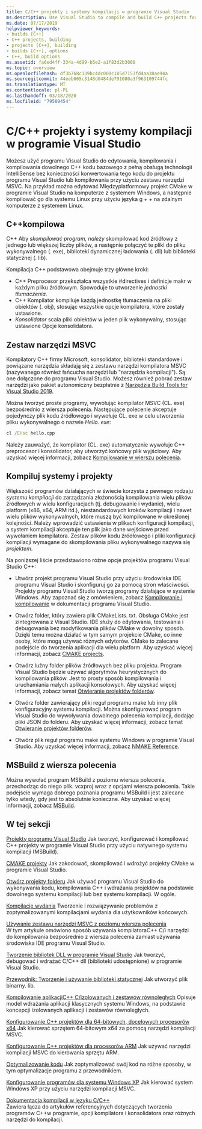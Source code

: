 ```yaml
---
title: C/C++ projekty i systemy kompilacji w programie Visual Studio
ms.description: Use Visual Studio to compile and build C++ projects for Windows, ARM or Linux based on any project system.
ms.date: 07/17/2019
helpviewer_keywords:
- builds [C++]
- C++ projects, building
- projects [C++], building
- builds [C++], options
- C++, build options
ms.assetid: fa6ed4ff-334a-4d99-b5e2-a1f83d2b3008
ms.topic: overview
ms.openlocfilehash: df3b768c139bc4dc000c185d7153fd4aa38ae94a
ms.sourcegitcommit: 44eeb065c3148d0484de791080a3f963109744fc
ms.translationtype: MT
ms.contentlocale: pl-PL
ms.lasthandoff: 03/18/2020
ms.locfileid: "79509454"
---
```

# <a name="cc-projects-and-build-systems-in-visual-studio"></a>C/C++ projekty i systemy kompilacji w programie Visual Studio

Możesz użyć programu Visual Studio do edytowania, kompilowania i kompilowania dowolnego C++ kodu bazowego z pełną obsługą technologii IntelliSense bez konieczności konwertowania tego kodu do projektu programu Visual Studio lub kompilowania przy użyciu zestawu narzędzi MSVC. Na przykład można edytować Międzyplatformowy projekt CMake w programie Visual Studio na komputerze z systemem Windows, a następnie kompilować go dla systemu Linux przy użyciu języka g + + na zdalnym komputerze z systemem Linux.

## <a name="c-compilation"></a>C++kompilowa

C++ Aby *skompilować program, należy* skompilować kod źródłowy z jednego lub większej liczby plików, a następnie połączyć te pliki do pliku wykonywalnego (. exe), biblioteki dynamicznej ładowania (. dll) lub biblioteki statycznej (. lib). 

Kompilacja C++ podstawowa obejmuje trzy główne kroki:

- C++ Preprocesor przekształca wszystkie #directives i definicje makr w każdym pliku źródłowym. Spowoduje to utworzenie *jednostki tłumaczenia*.
- C++ Kompilator kompiluje każdą jednostkę tłumaczenia na pliki obiektów (. obj), stosując wszystkie opcje kompilatora, które zostały ustawione.
- *Konsolidator* scala pliki obiektów w jeden plik wykonywalny, stosując ustawione Opcje konsolidatora. 

## <a name="the-msvc-toolset"></a>Zestaw narzędzi MSVC

Kompilatory C++ firmy Microsoft, konsolidator, biblioteki standardowe i powiązane narzędzia składają się z zestawu narzędzi kompilatora MSVC (nazywanego również łańcucha narzędzi lub "narzędzia kompilacji"). Są one dołączone do programu Visual Studio. Możesz również pobrać zestaw narzędzi jako pakiet autonomiczny bezpłatnie z [Narzędzia Build Tools for Visual Studio 2019](https://visualstudio.microsoft.com/downloads/#build-tools-for-visual-studio-2019).

Można tworzyć proste programy, wywołując kompilator MSVC (CL. exe) bezpośrednio z wiersza polecenia. Następujące polecenie akceptuje pojedynczy plik kodu źródłowego i wywołuje CL. exe w celu utworzenia pliku wykonywalnego o nazwie *Hello. exe*: 

```cmd
cl /EHsc hello.cpp
```

Należy zauważyć, że kompilator (CL. exe) automatycznie wywołuje C++ preprocesor i konsolidator, aby utworzyć końcowy plik wyjściowy.  Aby uzyskać więcej informacji, zobacz [Kompilowanie w wierszu polecenia](building-on-the-command-line.md).

## <a name="build-systems-and-projects"></a>Kompiluj systemy i projekty

Większość programów działających w świecie korzysta z pewnego rodzaju *systemu kompilacji* do zarządzania złożonością kompilowania wielu plików źródłowych w wielu konfiguracjach (tj. debugowanie i wydanie), wielu platform (x86, x64, ARM itd.), niestandardowych kroków kompilacji i nawet wielu plików wykonywalnych, które muszą być kompilowane w określonej kolejności. Należy wprowadzić ustawienia w plikach konfiguracji kompilacji, a system kompilacji akceptuje ten plik jako dane wejściowe przed wywołaniem kompilatora. Zestaw plików kodu źródłowego i pliki konfiguracji kompilacji wymagane do skompilowania pliku wykonywalnego nazywa się *projektem*. 

Na poniższej liście przedstawiono różne opcje projektów programu Visual Studio C++:

- Utwórz projekt programu Visual Studio przy użyciu środowiska IDE programu Visual Studio i skonfiguruj go za pomocą stron właściwości. Projekty programu Visual Studio tworzą programy działające w systemie Windows. Aby zapoznać się z omówieniem, zobacz [Kompilowanie i kompilowanie](/visualstudio/ide/compiling-and-building-in-visual-studio) w dokumentacji programu Visual Studio.

- Otwórz folder, który zawiera plik CMakeLists. txt. Obsługa CMake jest zintegrowana z Visual Studio. IDE służy do edytowania, testowania i debugowania bez modyfikowania plików CMake w dowolny sposób. Dzięki temu można działać w tym samym projekcie CMake, co inne osoby, które mogą używać różnych edytorów. CMake to zalecane podejście do tworzenia aplikacji dla wielu platform. Aby uzyskać więcej informacji, zobacz [CMAKE projects](cmake-projects-in-visual-studio.md).
 
- Otwórz luźny folder plików źródłowych bez pliku projektu. Program Visual Studio będzie używać algorytmów heurystycznych do kompilowania plików. Jest to prosty sposób kompilowania i uruchamiania małych aplikacji konsolowych. Aby uzyskać więcej informacji, zobacz temat [Otwieranie projektów folderów](open-folder-projects-cpp.md).

- Otwórz folder zawierający pliki reguł programu make lub inny plik konfiguracyjny systemu kompilacji. Można skonfigurować program Visual Studio do wywoływania dowolnego polecenia kompilacji, dodając pliki JSON do folderu. Aby uzyskać więcej informacji, zobacz temat [Otwieranie projektów folderów](open-folder-projects-cpp.md).
 
- Otwórz plik reguł programu make systemu Windows w programie Visual Studio. Aby uzyskać więcej informacji, zobacz [NMAKE Reference](reference/nmake-reference.md).

## <a name="msbuild-from-the-command-line"></a>MSBuild z wiersza polecenia 

Można wywołać program MSBuild z poziomu wiersza polecenia, przechodząc do niego plik. vcxproj wraz z opcjami wiersza polecenia. Takie podejście wymaga dobrego poznania programu MSBuild i jest zalecane tylko wtedy, gdy jest to absolutnie konieczne. Aby uzyskać więcej informacji, zobacz [MSBuild](msbuild-visual-cpp.md).

## <a name="in-this-section"></a>W tej sekcji

[Projekty programu Visual Studio](creating-and-managing-visual-cpp-projects.md) Jak tworzyć, konfigurować i kompilować C++ projekty w programie Visual Studio przy użyciu natywnego systemu kompilacji (MSBuild).

[CMAKE projekty](cmake-projects-in-visual-studio.md) Jak zakodować, skompilować i wdrożyć projekty CMake w programie Visual Studio.

[Otwórz projekty folderu](open-folder-projects-cpp.md) Jak używać programu Visual Studio do wykonywania kodu, kompilowania C++ i wdrażania projektów na podstawie dowolnego systemu kompilacji lub bez systemu kompilacji. W ogóle. 

[Kompilacje wydania](release-builds.md) Tworzenie i rozwiązywanie problemów z zoptymalizowanymi kompilacjami wydania dla użytkowników końcowych.

[Używanie zestawu narzędzi MSVC z poziomu wiersza polecenia](building-on-the-command-line.md)<br/>
W tym artykule omówiono sposób używania kompilatoraC++ C/i narzędzi do kompilowania bezpośrednio z wiersza polecenia zamiast używania środowiska IDE programu Visual Studio.

[Tworzenie bibliotek DLL w programie Visual Studio](dlls-in-visual-cpp.md) Jak tworzyć, debugować i wdrażać C/C++ dll (biblioteki udostępnione) w programie Visual Studio.

[Przewodnik: Tworzenie i używanie biblioteki statycznej](walkthrough-creating-and-using-a-static-library-cpp.md) Jak utworzyć plik binarny. lib.

[Kompilowanie aplikacjiC++ C/izolowanych i zestawów równoległych](building-c-cpp-isolated-applications-and-side-by-side-assemblies.md) Opisuje model wdrażania aplikacji klasycznych systemu Windows, na podstawie koncepcji izolowanych aplikacji i zestawów równoległych.

[Konfigurowanie C++ projektów dla 64-bitowych, docelowych procesorów x64](configuring-programs-for-64-bit-visual-cpp.md) Jak kierować sprzętem 64-bitowym x64 za pomocą narzędzi kompilacji MSVC.

[Konfigurowanie C++ projektów dla procesorów ARM](configuring-programs-for-arm-processors-visual-cpp.md) Jak używać narzędzi kompilacji MSVC do kierowania sprzętu ARM.

[Optymalizowanie kodu](optimizing-your-code.md) Jak zoptymalizować swój kod na różne sposoby, w tym optymalizacje programu z przewodnikiem.

[Konfigurowanie programów dla systemu Windows XP](configuring-programs-for-windows-xp.md) Jak kierować system Windows XP przy użyciu narzędzi kompilacji MSVC.

[Dokumentacja kompilacji w języku C/C++](reference/c-cpp-building-reference.md)<br/>
Zawiera łącza do artykułów referencyjnych dotyczących tworzenia programów C++w programie, opcji kompilatora i konsolidatora oraz różnych narzędzi do kompilacji.
